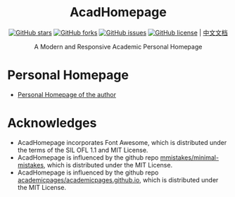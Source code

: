 <!-- README文件，在仓库主页README部分显示 -->
<h1 align="center">
AcadHomepage
</h1>

<div align="center">

[![GitHub stars](https://img.shields.io/github/stars/QinCheng0928/QinCheng0928.github.io)](https://github.com/QinCheng0928/QinCheng0928.github.io)
[![GitHub forks](https://img.shields.io/github/forks/QinCheng0928/QinCheng0928.github.io)](https://github.com/QinCheng0928/QinCheng0928.github.io)
[![GitHub issues](https://img.shields.io/github/issues/QinCheng0928/QinCheng0928.github.io)](https://github.com/QinCheng0928/QinCheng0928.github.io)
[![GitHub license](https://img.shields.io/github/license/QinCheng0928/QinCheng0928.github.io)](https://github.com/QinCheng0928/QinCheng0928.github.io/blob/main/LICENSE)  | [中文文档](./docs/README-zh.md) 
</div>

<p align="center">A Modern and Responsive Academic Personal Homepage</p>


# Personal Homepage
- [Personal Homepage of the author](https://QinCheng0928.github.io/)


# Acknowledges

- AcadHomepage incorporates Font Awesome, which is distributed under the terms of the SIL OFL 1.1 and MIT License.
- AcadHomepage is influenced by the github repo [mmistakes/minimal-mistakes](https://github.com/mmistakes/minimal-mistakes), which is distributed under the MIT License.
- AcadHomepage is influenced by the github repo [academicpages/academicpages.github.io](https://github.com/academicpages/academicpages.github.io), which is distributed under the MIT License.
